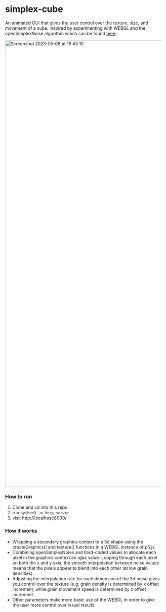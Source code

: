 # simplex-cube
An animated GUI that gives the user control over the texture, size, and movement of a cube. Inspired by experimenting with WEBGL and the openSimplexNoise algorithm which can be found  <a href = 'https://gist.github.com/PARC6502/85c99c04c9b3c6ae52c3c27605b4df0a'> here</a>.

<img width="1439" alt="Screenshot 2023-05-08 at 18 45 10" src="https://user-images.githubusercontent.com/106311108/236894539-fc4ea023-4a01-4345-a1b3-5cf1c318bd8a.png">

### How to run
1. Clone and cd into this repo
2. run ```python3 -m http.server```
3. visit http://localhost:8000/

### How it works
- Wrapping a secondary graphics context to a 3d shape using the createGraphics() and texture() functions in a WEBGL instance of p5.js.
- Combining openSimplexNoise and hard-coded values to allocate each pixel in the graphics context an rgba value. Looping through each pixel on both the x and y axis, the smooth interpolation between noise values means that the pixels appear to blend into each other (at low grain densities).
- Adjusting the interpolation rate for each dimension of the 3d noise gives you control over the texture (e.g. grain density is determined by x offset increment, while grain movement speed is determined by z offset increment.
- Other parameters make more basic use of the WEBGL in order to give the user more control over visual results.


###
